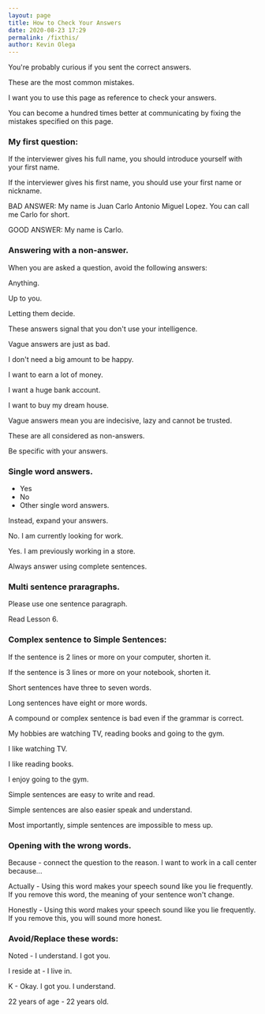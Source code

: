 ```yaml
--- 
layout: page
title: How to Check Your Answers
date: 2020-08-23 17:29
permalink: /fixthis/
author: Kevin Olega 
--- 
```

You're probably curious if you sent the correct answers.

These are the most common mistakes.

I want you to use this page as reference to check your answers.

You can become a hundred times better at communicating by fixing the mistakes specified on this page.

### My first question:

If the interviewer gives his full name, you should introduce yourself with your first name.

If the interviewer gives his first name, you should use your first name or nickname.

BAD ANSWER: My name is Juan Carlo Antonio Miguel Lopez. You can call me Carlo for short.

GOOD ANSWER: My name is Carlo.

### Answering with a non-answer.

When you are asked a question, avoid the following answers:

Anything.

Up to you.

Letting them decide.

These answers signal that you don't use your intelligence.

Vague answers are just as bad.

I don't need a big amount to be happy.

I want to earn a lot of money.

I want a huge bank account.

I want to buy my dream house.

Vague answers mean you are indecisive, lazy and cannot be trusted.

These are all considered as non-answers.

Be specific with your answers.

### Single word answers.

- Yes
- No
- Other single word answers.

Instead, expand your answers.

No. I am currently looking for work.

Yes. I am previously working in a store.

Always answer using complete sentences.

### Multi sentence praragraphs. 

Please use one sentence paragraph.

Read Lesson 6.

### Complex sentence to Simple Sentences:

If the sentence is 2 lines or more on your computer, shorten it.

If the sentence is 3 lines or more on your notebook, shorten it.

Short sentences have three to seven words.

Long sentences have eight or more words.

A compound or complex sentence is bad even if the grammar is correct.

My hobbies are watching TV, reading books and going to the gym.

I like watching TV.

I like reading books.

I enjoy going to the gym.

Simple sentences are easy to write and read.

Simple sentences are also easier speak and understand.

Most importantly, simple sentences are impossible to mess up.

### Opening with the wrong words.

Because - connect the question to the reason. I want to work in a call center because...

Actually - Using this word makes your speech sound like you lie frequently. If you remove this word, the meaning of your sentence won't change.

Honestly - Using this word makes your speech sound like you lie frequently. If you remove this, you will sound more honest.

### Avoid/Replace these words:

Noted - I understand. I got you.

I reside at - I live in. 

K - Okay. I got you. I understand.

22 years of age - 22 years old. 


